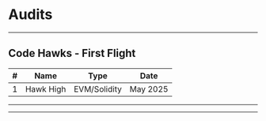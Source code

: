 # Audits

---

## Code Hawks - First Flight

|  #  | Name      | Type         | Date     |
| :-: | --------- | ------------ | -------- |
|  1  | Hawk High | EVM/Solidity | May 2025 |

---

---
